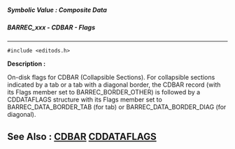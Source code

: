 ##### Symbolic Value : Composite Data
##### BARREC_xxx - CDBAR - Flags
---
```
#include <editods.h>
```
**Description :**

On-disk flags for CDBAR (Collapsible Sections). For collapsible sections 
indicated by a tab or a tab with a diagonal border, the CDBAR record (with its 
Flags member set to BARREC_BORDER_OTHER) is followed by a CDDATAFLAGS structure 
with its Flags member set to BARREC_DATA_BORDER_TAB (for tab) or 
BARREC_DATA_BORDER_DIAG (for diagonal).

**See Also :**
[CDBAR](/reference/Data/CDBAR)
[CDDATAFLAGS](/reference/Data/CDDATAFLAGS)
---
